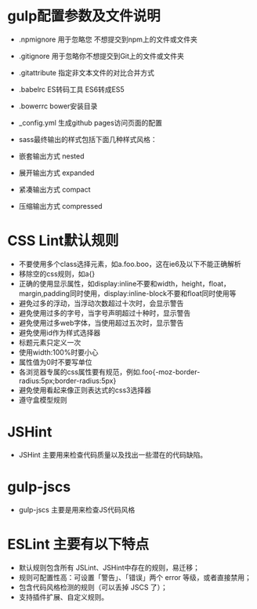 gulp配置参数及文件说明
==================================
* .npmignore 用于忽略您 不想提交到npm上的文件或文件夹
* .gitignore 用于忽略你不想提交到Git上的文件或文件夹
* .gitattribute 指定非文本文件的对比合并方式
* .babelrc ES转码工具 ES6转成ES5
* .bowerrc bower安装目录
* _config.yml 生成github pages访问页面的配置

* sass最终输出的样式包括下面几种样式风格：
* 嵌套输出方式 nested
* 展开输出方式 expanded 
* 紧凑输出方式 compact 
* 压缩输出方式 compressed

CSS Lint默认规则
==================================
* 不要使用多个class选择元素，如a.foo.boo，这在ie6及以下不能正确解析
* 移除空的css规则，如a{}
* 正确的使用显示属性，如display:inline不要和width，height，float，margin,padding同时使用，display:inline-block不要和float同时使用等
* 避免过多的浮动，当浮动次数超过十次时，会显示警告
* 避免使用过多的字号，当字号声明超过十种时，显示警告
* 避免使用过多web字体，当使用超过五次时，显示警告
* 避免使用id作为样式选择器
* 标题元素只定义一次
* 使用width:100%时要小心
* 属性值为0时不要写单位
* 各浏览器专属的css属性要有规范，例如.foo{-moz-border-radius:5px;border-radius:5px}
* 避免使用看起来像正则表达式的css3选择器
* 遵守盒模型规则

JSHint
==================================
* JSHint 主要用来检查代码质量以及找出一些潜在的代码缺陷。

gulp-jscs 
==================================
* gulp-jscs 主要是用来检查JS代码风格


ESLint 主要有以下特点
==================================
* 默认规则包含所有 JSLint、JSHint中存在的规则，易迁移；
* 规则可配置性高：可设置「警告」、「错误」两个 error 等级，或者直接禁用；
* 包含代码风格检测的规则（可以丢掉 JSCS 了）；
* 支持插件扩展、自定义规则。




 
